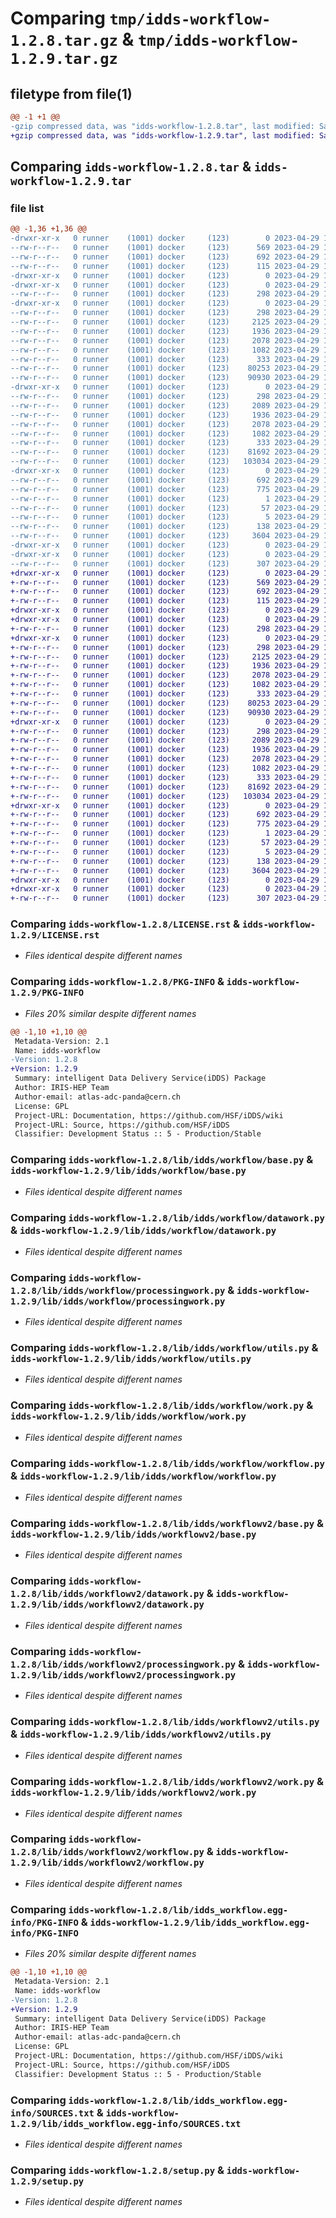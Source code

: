 # Comparing `tmp/idds-workflow-1.2.8.tar.gz` & `tmp/idds-workflow-1.2.9.tar.gz`

## filetype from file(1)

```diff
@@ -1 +1 @@
-gzip compressed data, was "idds-workflow-1.2.8.tar", last modified: Sat Apr 29 14:38:41 2023, max compression
+gzip compressed data, was "idds-workflow-1.2.9.tar", last modified: Sat Apr 29 19:24:58 2023, max compression
```

## Comparing `idds-workflow-1.2.8.tar` & `idds-workflow-1.2.9.tar`

### file list

```diff
@@ -1,36 +1,36 @@
-drwxr-xr-x   0 runner    (1001) docker     (123)        0 2023-04-29 14:38:41.664037 idds-workflow-1.2.8/
--rw-r--r--   0 runner    (1001) docker     (123)      569 2023-04-29 14:38:28.000000 idds-workflow-1.2.8/LICENSE.rst
--rw-r--r--   0 runner    (1001) docker     (123)      692 2023-04-29 14:38:41.664037 idds-workflow-1.2.8/PKG-INFO
--rw-r--r--   0 runner    (1001) docker     (123)      115 2023-04-29 14:38:28.000000 idds-workflow-1.2.8/README.md
-drwxr-xr-x   0 runner    (1001) docker     (123)        0 2023-04-29 14:38:41.664037 idds-workflow-1.2.8/lib/
-drwxr-xr-x   0 runner    (1001) docker     (123)        0 2023-04-29 14:38:41.664037 idds-workflow-1.2.8/lib/idds/
--rw-r--r--   0 runner    (1001) docker     (123)      298 2023-04-29 14:38:28.000000 idds-workflow-1.2.8/lib/idds/__init__.py
-drwxr-xr-x   0 runner    (1001) docker     (123)        0 2023-04-29 14:38:41.664037 idds-workflow-1.2.8/lib/idds/workflow/
--rw-r--r--   0 runner    (1001) docker     (123)      298 2023-04-29 14:38:28.000000 idds-workflow-1.2.8/lib/idds/workflow/__init__.py
--rw-r--r--   0 runner    (1001) docker     (123)     2125 2023-04-29 14:38:28.000000 idds-workflow-1.2.8/lib/idds/workflow/base.py
--rw-r--r--   0 runner    (1001) docker     (123)     1936 2023-04-29 14:38:28.000000 idds-workflow-1.2.8/lib/idds/workflow/datawork.py
--rw-r--r--   0 runner    (1001) docker     (123)     2078 2023-04-29 14:38:28.000000 idds-workflow-1.2.8/lib/idds/workflow/processingwork.py
--rw-r--r--   0 runner    (1001) docker     (123)     1082 2023-04-29 14:38:28.000000 idds-workflow-1.2.8/lib/idds/workflow/utils.py
--rw-r--r--   0 runner    (1001) docker     (123)      333 2023-04-29 14:38:37.000000 idds-workflow-1.2.8/lib/idds/workflow/version.py
--rw-r--r--   0 runner    (1001) docker     (123)    80253 2023-04-29 14:38:28.000000 idds-workflow-1.2.8/lib/idds/workflow/work.py
--rw-r--r--   0 runner    (1001) docker     (123)    90930 2023-04-29 14:38:28.000000 idds-workflow-1.2.8/lib/idds/workflow/workflow.py
-drwxr-xr-x   0 runner    (1001) docker     (123)        0 2023-04-29 14:38:41.664037 idds-workflow-1.2.8/lib/idds/workflowv2/
--rw-r--r--   0 runner    (1001) docker     (123)      298 2023-04-29 14:38:28.000000 idds-workflow-1.2.8/lib/idds/workflowv2/__init__.py
--rw-r--r--   0 runner    (1001) docker     (123)     2089 2023-04-29 14:38:28.000000 idds-workflow-1.2.8/lib/idds/workflowv2/base.py
--rw-r--r--   0 runner    (1001) docker     (123)     1936 2023-04-29 14:38:28.000000 idds-workflow-1.2.8/lib/idds/workflowv2/datawork.py
--rw-r--r--   0 runner    (1001) docker     (123)     2078 2023-04-29 14:38:28.000000 idds-workflow-1.2.8/lib/idds/workflowv2/processingwork.py
--rw-r--r--   0 runner    (1001) docker     (123)     1082 2023-04-29 14:38:28.000000 idds-workflow-1.2.8/lib/idds/workflowv2/utils.py
--rw-r--r--   0 runner    (1001) docker     (123)      333 2023-04-29 14:38:28.000000 idds-workflow-1.2.8/lib/idds/workflowv2/version.py
--rw-r--r--   0 runner    (1001) docker     (123)    81692 2023-04-29 14:38:28.000000 idds-workflow-1.2.8/lib/idds/workflowv2/work.py
--rw-r--r--   0 runner    (1001) docker     (123)   103034 2023-04-29 14:38:28.000000 idds-workflow-1.2.8/lib/idds/workflowv2/workflow.py
-drwxr-xr-x   0 runner    (1001) docker     (123)        0 2023-04-29 14:38:41.664037 idds-workflow-1.2.8/lib/idds_workflow.egg-info/
--rw-r--r--   0 runner    (1001) docker     (123)      692 2023-04-29 14:38:41.000000 idds-workflow-1.2.8/lib/idds_workflow.egg-info/PKG-INFO
--rw-r--r--   0 runner    (1001) docker     (123)      775 2023-04-29 14:38:41.000000 idds-workflow-1.2.8/lib/idds_workflow.egg-info/SOURCES.txt
--rw-r--r--   0 runner    (1001) docker     (123)        1 2023-04-29 14:38:41.000000 idds-workflow-1.2.8/lib/idds_workflow.egg-info/dependency_links.txt
--rw-r--r--   0 runner    (1001) docker     (123)       57 2023-04-29 14:38:41.000000 idds-workflow-1.2.8/lib/idds_workflow.egg-info/requires.txt
--rw-r--r--   0 runner    (1001) docker     (123)        5 2023-04-29 14:38:41.000000 idds-workflow-1.2.8/lib/idds_workflow.egg-info/top_level.txt
--rw-r--r--   0 runner    (1001) docker     (123)      138 2023-04-29 14:38:41.668037 idds-workflow-1.2.8/setup.cfg
--rw-r--r--   0 runner    (1001) docker     (123)     3604 2023-04-29 14:38:28.000000 idds-workflow-1.2.8/setup.py
-drwxr-xr-x   0 runner    (1001) docker     (123)        0 2023-04-29 14:38:41.664037 idds-workflow-1.2.8/tools/
-drwxr-xr-x   0 runner    (1001) docker     (123)        0 2023-04-29 14:38:41.664037 idds-workflow-1.2.8/tools/env/
--rw-r--r--   0 runner    (1001) docker     (123)      307 2023-04-29 14:38:37.000000 idds-workflow-1.2.8/tools/env/environment.yml
+drwxr-xr-x   0 runner    (1001) docker     (123)        0 2023-04-29 19:24:58.939656 idds-workflow-1.2.9/
+-rw-r--r--   0 runner    (1001) docker     (123)      569 2023-04-29 19:24:44.000000 idds-workflow-1.2.9/LICENSE.rst
+-rw-r--r--   0 runner    (1001) docker     (123)      692 2023-04-29 19:24:58.939656 idds-workflow-1.2.9/PKG-INFO
+-rw-r--r--   0 runner    (1001) docker     (123)      115 2023-04-29 19:24:44.000000 idds-workflow-1.2.9/README.md
+drwxr-xr-x   0 runner    (1001) docker     (123)        0 2023-04-29 19:24:58.939656 idds-workflow-1.2.9/lib/
+drwxr-xr-x   0 runner    (1001) docker     (123)        0 2023-04-29 19:24:58.939656 idds-workflow-1.2.9/lib/idds/
+-rw-r--r--   0 runner    (1001) docker     (123)      298 2023-04-29 19:24:44.000000 idds-workflow-1.2.9/lib/idds/__init__.py
+drwxr-xr-x   0 runner    (1001) docker     (123)        0 2023-04-29 19:24:58.939656 idds-workflow-1.2.9/lib/idds/workflow/
+-rw-r--r--   0 runner    (1001) docker     (123)      298 2023-04-29 19:24:44.000000 idds-workflow-1.2.9/lib/idds/workflow/__init__.py
+-rw-r--r--   0 runner    (1001) docker     (123)     2125 2023-04-29 19:24:44.000000 idds-workflow-1.2.9/lib/idds/workflow/base.py
+-rw-r--r--   0 runner    (1001) docker     (123)     1936 2023-04-29 19:24:44.000000 idds-workflow-1.2.9/lib/idds/workflow/datawork.py
+-rw-r--r--   0 runner    (1001) docker     (123)     2078 2023-04-29 19:24:44.000000 idds-workflow-1.2.9/lib/idds/workflow/processingwork.py
+-rw-r--r--   0 runner    (1001) docker     (123)     1082 2023-04-29 19:24:44.000000 idds-workflow-1.2.9/lib/idds/workflow/utils.py
+-rw-r--r--   0 runner    (1001) docker     (123)      333 2023-04-29 19:24:53.000000 idds-workflow-1.2.9/lib/idds/workflow/version.py
+-rw-r--r--   0 runner    (1001) docker     (123)    80253 2023-04-29 19:24:44.000000 idds-workflow-1.2.9/lib/idds/workflow/work.py
+-rw-r--r--   0 runner    (1001) docker     (123)    90930 2023-04-29 19:24:44.000000 idds-workflow-1.2.9/lib/idds/workflow/workflow.py
+drwxr-xr-x   0 runner    (1001) docker     (123)        0 2023-04-29 19:24:58.939656 idds-workflow-1.2.9/lib/idds/workflowv2/
+-rw-r--r--   0 runner    (1001) docker     (123)      298 2023-04-29 19:24:44.000000 idds-workflow-1.2.9/lib/idds/workflowv2/__init__.py
+-rw-r--r--   0 runner    (1001) docker     (123)     2089 2023-04-29 19:24:44.000000 idds-workflow-1.2.9/lib/idds/workflowv2/base.py
+-rw-r--r--   0 runner    (1001) docker     (123)     1936 2023-04-29 19:24:44.000000 idds-workflow-1.2.9/lib/idds/workflowv2/datawork.py
+-rw-r--r--   0 runner    (1001) docker     (123)     2078 2023-04-29 19:24:44.000000 idds-workflow-1.2.9/lib/idds/workflowv2/processingwork.py
+-rw-r--r--   0 runner    (1001) docker     (123)     1082 2023-04-29 19:24:44.000000 idds-workflow-1.2.9/lib/idds/workflowv2/utils.py
+-rw-r--r--   0 runner    (1001) docker     (123)      333 2023-04-29 19:24:44.000000 idds-workflow-1.2.9/lib/idds/workflowv2/version.py
+-rw-r--r--   0 runner    (1001) docker     (123)    81692 2023-04-29 19:24:44.000000 idds-workflow-1.2.9/lib/idds/workflowv2/work.py
+-rw-r--r--   0 runner    (1001) docker     (123)   103034 2023-04-29 19:24:44.000000 idds-workflow-1.2.9/lib/idds/workflowv2/workflow.py
+drwxr-xr-x   0 runner    (1001) docker     (123)        0 2023-04-29 19:24:58.939656 idds-workflow-1.2.9/lib/idds_workflow.egg-info/
+-rw-r--r--   0 runner    (1001) docker     (123)      692 2023-04-29 19:24:58.000000 idds-workflow-1.2.9/lib/idds_workflow.egg-info/PKG-INFO
+-rw-r--r--   0 runner    (1001) docker     (123)      775 2023-04-29 19:24:58.000000 idds-workflow-1.2.9/lib/idds_workflow.egg-info/SOURCES.txt
+-rw-r--r--   0 runner    (1001) docker     (123)        1 2023-04-29 19:24:58.000000 idds-workflow-1.2.9/lib/idds_workflow.egg-info/dependency_links.txt
+-rw-r--r--   0 runner    (1001) docker     (123)       57 2023-04-29 19:24:58.000000 idds-workflow-1.2.9/lib/idds_workflow.egg-info/requires.txt
+-rw-r--r--   0 runner    (1001) docker     (123)        5 2023-04-29 19:24:58.000000 idds-workflow-1.2.9/lib/idds_workflow.egg-info/top_level.txt
+-rw-r--r--   0 runner    (1001) docker     (123)      138 2023-04-29 19:24:58.939656 idds-workflow-1.2.9/setup.cfg
+-rw-r--r--   0 runner    (1001) docker     (123)     3604 2023-04-29 19:24:44.000000 idds-workflow-1.2.9/setup.py
+drwxr-xr-x   0 runner    (1001) docker     (123)        0 2023-04-29 19:24:58.939656 idds-workflow-1.2.9/tools/
+drwxr-xr-x   0 runner    (1001) docker     (123)        0 2023-04-29 19:24:58.939656 idds-workflow-1.2.9/tools/env/
+-rw-r--r--   0 runner    (1001) docker     (123)      307 2023-04-29 19:24:53.000000 idds-workflow-1.2.9/tools/env/environment.yml
```

### Comparing `idds-workflow-1.2.8/LICENSE.rst` & `idds-workflow-1.2.9/LICENSE.rst`

 * *Files identical despite different names*

### Comparing `idds-workflow-1.2.8/PKG-INFO` & `idds-workflow-1.2.9/PKG-INFO`

 * *Files 20% similar despite different names*

```diff
@@ -1,10 +1,10 @@
 Metadata-Version: 2.1
 Name: idds-workflow
-Version: 1.2.8
+Version: 1.2.9
 Summary: intelligent Data Delivery Service(iDDS) Package
 Author: IRIS-HEP Team
 Author-email: atlas-adc-panda@cern.ch
 License: GPL
 Project-URL: Documentation, https://github.com/HSF/iDDS/wiki
 Project-URL: Source, https://github.com/HSF/iDDS
 Classifier: Development Status :: 5 - Production/Stable
```

### Comparing `idds-workflow-1.2.8/lib/idds/workflow/base.py` & `idds-workflow-1.2.9/lib/idds/workflow/base.py`

 * *Files identical despite different names*

### Comparing `idds-workflow-1.2.8/lib/idds/workflow/datawork.py` & `idds-workflow-1.2.9/lib/idds/workflow/datawork.py`

 * *Files identical despite different names*

### Comparing `idds-workflow-1.2.8/lib/idds/workflow/processingwork.py` & `idds-workflow-1.2.9/lib/idds/workflow/processingwork.py`

 * *Files identical despite different names*

### Comparing `idds-workflow-1.2.8/lib/idds/workflow/utils.py` & `idds-workflow-1.2.9/lib/idds/workflow/utils.py`

 * *Files identical despite different names*

### Comparing `idds-workflow-1.2.8/lib/idds/workflow/work.py` & `idds-workflow-1.2.9/lib/idds/workflow/work.py`

 * *Files identical despite different names*

### Comparing `idds-workflow-1.2.8/lib/idds/workflow/workflow.py` & `idds-workflow-1.2.9/lib/idds/workflow/workflow.py`

 * *Files identical despite different names*

### Comparing `idds-workflow-1.2.8/lib/idds/workflowv2/base.py` & `idds-workflow-1.2.9/lib/idds/workflowv2/base.py`

 * *Files identical despite different names*

### Comparing `idds-workflow-1.2.8/lib/idds/workflowv2/datawork.py` & `idds-workflow-1.2.9/lib/idds/workflowv2/datawork.py`

 * *Files identical despite different names*

### Comparing `idds-workflow-1.2.8/lib/idds/workflowv2/processingwork.py` & `idds-workflow-1.2.9/lib/idds/workflowv2/processingwork.py`

 * *Files identical despite different names*

### Comparing `idds-workflow-1.2.8/lib/idds/workflowv2/utils.py` & `idds-workflow-1.2.9/lib/idds/workflowv2/utils.py`

 * *Files identical despite different names*

### Comparing `idds-workflow-1.2.8/lib/idds/workflowv2/work.py` & `idds-workflow-1.2.9/lib/idds/workflowv2/work.py`

 * *Files identical despite different names*

### Comparing `idds-workflow-1.2.8/lib/idds/workflowv2/workflow.py` & `idds-workflow-1.2.9/lib/idds/workflowv2/workflow.py`

 * *Files identical despite different names*

### Comparing `idds-workflow-1.2.8/lib/idds_workflow.egg-info/PKG-INFO` & `idds-workflow-1.2.9/lib/idds_workflow.egg-info/PKG-INFO`

 * *Files 20% similar despite different names*

```diff
@@ -1,10 +1,10 @@
 Metadata-Version: 2.1
 Name: idds-workflow
-Version: 1.2.8
+Version: 1.2.9
 Summary: intelligent Data Delivery Service(iDDS) Package
 Author: IRIS-HEP Team
 Author-email: atlas-adc-panda@cern.ch
 License: GPL
 Project-URL: Documentation, https://github.com/HSF/iDDS/wiki
 Project-URL: Source, https://github.com/HSF/iDDS
 Classifier: Development Status :: 5 - Production/Stable
```

### Comparing `idds-workflow-1.2.8/lib/idds_workflow.egg-info/SOURCES.txt` & `idds-workflow-1.2.9/lib/idds_workflow.egg-info/SOURCES.txt`

 * *Files identical despite different names*

### Comparing `idds-workflow-1.2.8/setup.py` & `idds-workflow-1.2.9/setup.py`

 * *Files identical despite different names*

